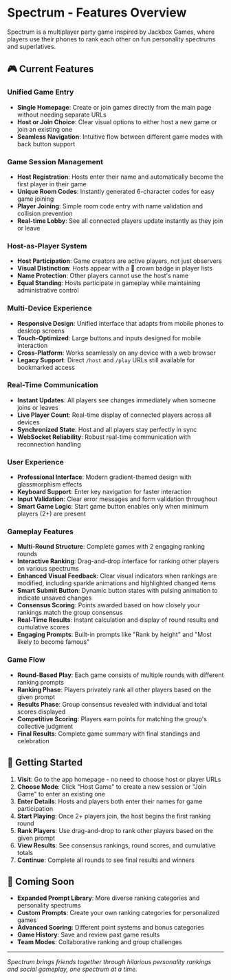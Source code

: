 # Spectrum - Features Overview

Spectrum is a multiplayer party game inspired by Jackbox Games, where players use their phones to rank each other on fun personality spectrums and superlatives.

## 🎮 Current Features

### Unified Game Entry
- **Single Homepage**: Create or join games directly from the main page without needing separate URLs
- **Host or Join Choice**: Clear visual options to either host a new game or join an existing one
- **Seamless Navigation**: Intuitive flow between different game modes with back button support

### Game Session Management
- **Host Registration**: Hosts enter their name and automatically become the first player in their game
- **Unique Room Codes**: Instantly generated 6-character codes for easy game joining
- **Player Joining**: Simple room code entry with name validation and collision prevention
- **Real-time Lobby**: See all connected players update instantly as they join or leave

### Host-as-Player System
- **Host Participation**: Game creators are active players, not just observers
- **Visual Distinction**: Hosts appear with a 👑 crown badge in player lists
- **Name Protection**: Other players cannot use the host's name
- **Equal Standing**: Hosts participate in gameplay while maintaining administrative control

### Multi-Device Experience
- **Responsive Design**: Unified interface that adapts from mobile phones to desktop screens
- **Touch-Optimized**: Large buttons and inputs designed for mobile interaction
- **Cross-Platform**: Works seamlessly on any device with a web browser
- **Legacy Support**: Direct `/host` and `/play` URLs still available for bookmarked access

### Real-Time Communication
- **Instant Updates**: All players see changes immediately when someone joins or leaves
- **Live Player Count**: Real-time display of connected players across all devices
- **Synchronized State**: Host and all players stay perfectly in sync
- **WebSocket Reliability**: Robust real-time communication with reconnection handling

### User Experience
- **Professional Interface**: Modern gradient-themed design with glassmorphism effects
- **Keyboard Support**: Enter key navigation for faster interaction
- **Input Validation**: Clear error messages and form validation throughout
- **Smart Game Logic**: Start game button enables only when minimum players (2+) are present

### Gameplay Features
- **Multi-Round Structure**: Complete games with 2 engaging ranking rounds
- **Interactive Ranking**: Drag-and-drop interface for ranking other players on various spectrums
- **Enhanced Visual Feedback**: Clear visual indicators when rankings are modified, including sparkle animations and highlighted changed items
- **Smart Submit Button**: Dynamic button states with pulsing animation to indicate unsaved changes
- **Consensus Scoring**: Points awarded based on how closely your rankings match the group consensus
- **Real-Time Results**: Instant calculation and display of round results and cumulative scores
- **Engaging Prompts**: Built-in prompts like "Rank by height" and "Most likely to become famous"

### Game Flow
- **Round-Based Play**: Each game consists of multiple rounds with different ranking prompts
- **Ranking Phase**: Players privately rank all other players based on the given prompt
- **Results Phase**: Group consensus revealed with individual and total scores displayed
- **Competitive Scoring**: Players earn points for matching the group's collective judgment
- **Final Results**: Complete game summary with final standings and celebration

## 🚀 Getting Started

1. **Visit**: Go to the app homepage - no need to choose host or player URLs
2. **Choose Mode**: Click "Host Game" to create a new session or "Join Game" to enter an existing one
3. **Enter Details**: Hosts and players both enter their names for game participation
4. **Start Playing**: Once 2+ players join, the host begins the first ranking round
5. **Rank Players**: Use drag-and-drop to rank other players based on the given prompt
6. **View Results**: See consensus rankings, round scores, and cumulative totals
7. **Continue**: Complete all rounds to see final results and winners

## 🎯 Coming Soon

- **Expanded Prompt Library**: More diverse ranking categories and personality spectrums
- **Custom Prompts**: Create your own ranking categories for personalized games
- **Advanced Scoring**: Different point systems and bonus categories
- **Game History**: Save and review past game results
- **Team Modes**: Collaborative ranking and group challenges

---

*Spectrum brings friends together through hilarious personality rankings and social gameplay, one spectrum at a time.*